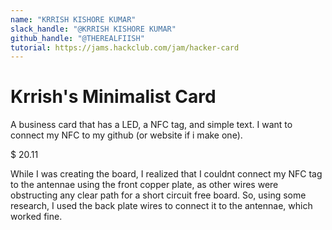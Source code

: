 ```yaml
---
name: "KRRISH KISHORE KUMAR"
slack_handle: "@KRRISH KISHORE KUMAR"
github_handle: "@THEREALFIISH"
tutorial: https://jams.hackclub.com/jam/hacker-card
---
```


# Krrish's Minimalist Card

<!-- Describe your board in 2-3 sentences. What are you making? What will it do? -->
A business card that has a LED, a NFC tag, and simple text. I want to connect my NFC to my github (or website if i make one).
<!-- How much is it going to cost? -->
$ 20.11
<!-- Tell us a little bit about your design process. What were some challenges? What helped? ***Totally optional*** -->
While I was creating the board, I realized that I couldnt connect my NFC tag to the antennae using the front copper plate, as other wires were obstructing any clear path for a short circuit free board. So, using some research, I used the back plate wires to connect it to the antennae, which worked fine. 
